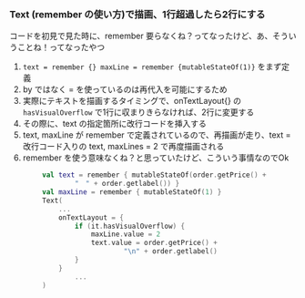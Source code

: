 ### Text (remember の使い方)で描画、1行超過したら2行にする

コードを初見で見た時に、remember 要らなくね？ってなったけど、あ、そういうことね！ってなったやつ

1. `text = remember {} maxLine = remember {mutableStateOf(1)}` をまず定義
2. by ではなく = を使っているのは再代入を可能にするため
3. 実際にテキストを描画するタイミングで、onTextLayout{} の `hasVisualOverflow` で1行に収まりきらなければ、2行に変更する
4. その際に、text の指定箇所に改行コードを挿入する
5. text, maxLine が remember で定義されているので、再描画が走り、text = 改行コード入りの text, maxLines = 2 で再度描画される
6. remember を使う意味なくね？と思っていたけど、こういう事情なのでOk

```kotlin
        val text = remember { mutableStateOf(order.getPrice() +
                "　" + order.getlabel()) }
        val maxLine = remember { mutableStateOf(1) }
        Text(
            ...
            onTextLayout = {
                if (it.hasVisualOverflow) {
                    maxLine.value = 2
                    text.value = order.getPrice() +
                            "\n" + order.getlabel()
                }
            }
                ...
        )
```
